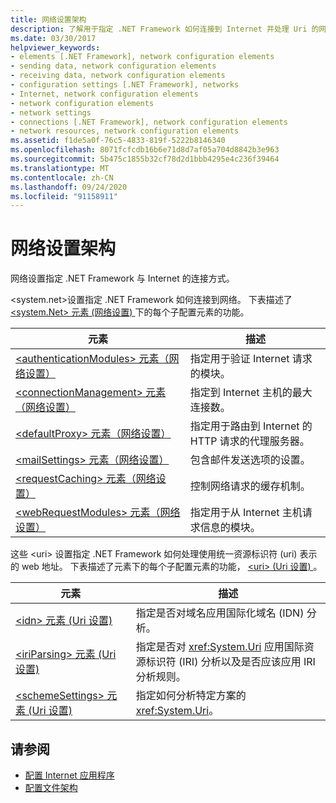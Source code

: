 ```yaml
---
title: 网络设置架构
description: 了解用于指定 .NET Framework 如何连接到 Internet 并处理 Uri 的网络设置的架构。
ms.date: 03/30/2017
helpviewer_keywords:
- elements [.NET Framework], network configuration elements
- sending data, network configuration elements
- receiving data, network configuration elements
- configuration settings [.NET Framework], networks
- Internet, network configuration elements
- network configuration elements
- network settings
- connections [.NET Framework], network configuration elements
- network resources, network configuration elements
ms.assetid: f1de5a0f-76c5-4833-819f-5222b8146340
ms.openlocfilehash: 8071fcfcdb16b6e71d8d7af05a704d8842b3e963
ms.sourcegitcommit: 5b475c1855b32cf78d2d1bbb4295e4c236f39464
ms.translationtype: MT
ms.contentlocale: zh-CN
ms.lasthandoff: 09/24/2020
ms.locfileid: "91158911"
---
```

# <a name="network-settings-schema"></a>网络设置架构

网络设置指定 .NET Framework 与 Internet 的连接方式。

\<system.net>设置指定 .NET Framework 如何连接到网络。 下表描述了[ \<system.Net> 元素 (网络设置) ](system-net-element-network-settings.md)下的每个子配置元素的功能。  
  
|元素|描述|  
|-------------|-----------------|  
|[\<authenticationModules> 元素（网络设置）](authenticationmodules-element-network-settings.md)|指定用于验证 Internet 请求的模块。|  
|[\<connectionManagement> 元素（网络设置）](connectionmanagement-element-network-settings.md)|指定到 Internet 主机的最大连接数。|  
|[\<defaultProxy> 元素（网络设置）](defaultproxy-element-network-settings.md)|指定用于路由到 Internet 的 HTTP 请求的代理服务器。|  
|[\<mailSettings> 元素（网络设置）](mailsettings-element-network-settings.md)|包含邮件发送选项的设置。|  
|[\<requestCaching> 元素（网络设置）](requestcaching-element-network-settings.md)|控制网络请求的缓存机制。|  
|[\<webRequestModules> 元素（网络设置）](webrequestmodules-element-network-settings.md)|指定用于从 Internet 主机请求信息的模块。|  
  
这些 \<uri> 设置指定 .NET Framework 如何处理使用统一资源标识符 (uri) 表示的 web 地址。 下表描述了元素下的每个子配置元素的功能， [ \<uri> (Uri 设置) ](uri-element-uri-settings.md)。  
  
|元素|描述|  
|-------------|-----------------|  
|[\<idn> 元素 (Uri 设置) ](idn-element-uri-settings.md)|指定是否对域名应用国际化域名 (IDN) 分析。|  
|[\<iriParsing> 元素 (Uri 设置) ](iriparsing-element-uri-settings.md)|指定是否对 <xref:System.Uri> 应用国际资源标识符 (IRI) 分析以及是否应该应用 IRI 分析规则。|  
|[\<schemeSettings> 元素 (Uri 设置) ](schemesettings-element-uri-settings.md)|指定如何分析特定方案的 <xref:System.Uri>。|  
  
## <a name="see-also"></a>请参阅

- [配置 Internet 应用程序](../../../network-programming/configuring-internet-applications.md)
- [配置文件架构](../index.md)
